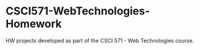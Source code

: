 # CSCI571-WebTechnologies-Homework

HW projects developed as part of the CSCI 571 - Web Technologies course.
